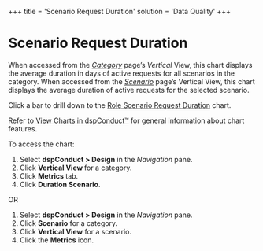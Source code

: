 +++
title = 'Scenario Request Duration'
solution = 'Data Quality'
+++

# Scenario Request Duration

When accessed from the *[Category](Category_H.htm)* page’s *Vertical*
View, this chart displays the average duration in days of active
requests for all scenarios in the category. When accessed from the
*[Scenario](Scenario_H.htm)* page’s Vertical View, this chart displays
the average duration of active requests for the selected scenario.

Click a bar to drill down to the [Role Scenario Request
Duration](Role_Scenario_Request_Duration.htm) chart.

Refer to [View Charts in dspConduct™](../Use_Cases/View_Charts.htm) for
general information about chart features.

To access the chart:

1.  Select **dspConduct \> Design** in the *Navigation* pane.
2.  Click **Vertical View <span style="font-weight: normal;">for a
    category</span>**.
3.  Click **Metrics** tab.
4.  Click **Duration Scenario**.

OR

1.  Select **dspConduct \> Design** in the *Navigation* pane.
2.  Click **Scenario** for a category.
3.  Click **Vertical View** for a scenario.
4.  Click the **Metrics** icon.

